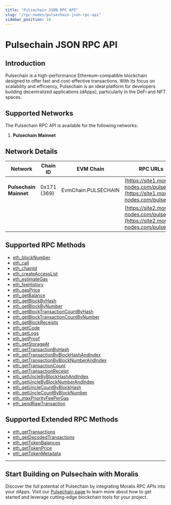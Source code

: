 ```yaml
---
title: "Pulsechain JSON RPC API"
slug: "/rpc-nodes/pulsechain-json-rpc-api"
sidebar_position: 18
---
```


# Pulsechain JSON RPC API

## Introduction

Pulsechain is a high-performance Ethereum-compatible blockchain designed to offer fast and cost-effective transactions. With its focus on scalability and efficiency, Pulsechain is an ideal platform for developers building decentralized applications (dApps), particularly in the DeFi and NFT spaces.

## Supported Networks

The Pulsechain RPC API is available for the following networks:

1. **Pulsechain Mainnet**

## Network Details

| Network                | Chain ID    | EVM Chain           | RPC URLs                                                                         |
| ---------------------- | ----------- | ------------------- | -------------------------------------------------------------------------------- |
| **Pulsechain Mainnet** | 0x171 (369) | EvmChain.PULSECHAIN | [https://site1.moralis-nodes.com/pulse/](https://site1.moralis-nodes.com/pulse/) |
|                        |             |                     | [https://site2.moralis-nodes.com/pulse/](https://site2.moralis-nodes.com/pulse/) |

## Supported RPC Methods

<ul>
  <li>
    <a href="/rpc-nodes/reference/eth_blockNumber">eth_blockNumber</a>
  </li>
  <li>
    <a href="/rpc-nodes/reference/eth_call">eth_call</a>
  </li>
  <li>
    <a href="/rpc-nodes/reference/eth_chainId">eth_chainId</a>
  </li>
  <li>
    <a href="/rpc-nodes/reference/eth_createAccessList">eth_createAccessList</a>
  </li>
  <li>
    <a href="/rpc-nodes/reference/eth_estimateGas">eth_estimateGas</a>
  </li>
  <li>
    <a href="/rpc-nodes/reference/eth_feeHistory">eth_feeHistory</a>
  </li>
  <li>
    <a href="/rpc-nodes/reference/eth_gasPrice">eth_gasPrice</a>
  </li>
  <li>
    <a href="/rpc-nodes/reference/eth_getBalance">eth_getBalance</a>
  </li>
  <li>
    <a href="/rpc-nodes/reference/eth_getBlockByHash">eth_getBlockByHash</a>
  </li>
  <li>
    <a href="/rpc-nodes/reference/eth_getBlockByNumber">eth_getBlockByNumber</a>
  </li>
  <li>
    <a href="/rpc-nodes/reference/eth_getBlockTransactionCountByHash">eth_getBlockTransactionCountByHash</a>
  </li>
  <li>
    <a href="/rpc-nodes/reference/eth_getBlockTransactionCountByNumber">eth_getBlockTransactionCountByNumber</a>
  </li>
  <li>
    <a href="/rpc-nodes/reference/eth_getBlockReceipts">eth_getBlockReceipts</a>
  </li>
  <li>
    <a href="/rpc-nodes/reference/eth_getCode">eth_getCode</a>
  </li>
  <li>
    <a href="/rpc-nodes/reference/eth_getLogs">eth_getLogs</a>
  </li>
  <li>
    <a href="/rpc-nodes/reference/eth_getProof">eth_getProof</a>
  </li>
  <li>
    <a href="/rpc-nodes/reference/eth_getStorageAt">eth_getStorageAt</a>
  </li>
  <li>
    <a href="/rpc-nodes/reference/eth_getTransactionByHash">eth_getTransactionByHash</a>
  </li>
  <li>
    <a href="/rpc-nodes/reference/eth_getTransactionByBlockHashAndIndex">eth_getTransactionByBlockHashAndIndex</a>
  </li>
  <li>
    <a href="/rpc-nodes/reference/eth_getTransactionByBlockNumberAndIndex">eth_getTransactionByBlockNumberAndIndex</a>
  </li>
  <li>
    <a href="/rpc-nodes/reference/eth_getTransactionCount">eth_getTransactionCount</a>
  </li>
  <li>
    <a href="/rpc-nodes/reference/eth_getTransactionReceipt">eth_getTransactionReceipt</a>
  </li>
  <li>
    <a href="/rpc-nodes/reference/eth_getUncleByBlockHashAndIndex">eth_getUncleByBlockHashAndIndex</a>
  </li>
  <li>
    <a href="/rpc-nodes/reference/eth_getUncleByBlockNumberAndIndex">eth_getUncleByBlockNumberAndIndex</a>
  </li>
  <li>
    <a href="/rpc-nodes/reference/eth_getUncleCountByBlockHash">eth_getUncleCountByBlockHash</a>
  </li>
  <li>
    <a href="/rpc-nodes/reference/eth_getUncleCountByBlockNumber">eth_getUncleCountByBlockNumber</a>
  </li>
  <li>
    <a href="/rpc-nodes/reference/eth_maxPriorityFeePerGas">eth_maxPriorityFeePerGas</a>
  </li>
  <li>
    <a href="/rpc-nodes/reference/eth_sendRawTransaction">eth_sendRawTransaction</a>
  </li>
</ul>

## Supported Extended RPC Methods

<ul>
  <li>
    <a href="/rpc-nodes/reference/extended-rpc/eth_getTransactions">eth_getTransactions</a>
  </li>
  <li>
    <a href="/rpc-nodes/reference/extended-rpc/eth_getDecodedTransactions">eth_getDecodedTransactions</a>
  </li>
  <li>
    <a href="/rpc-nodes/reference/extended-rpc/eth_getTokenBalances">eth_getTokenBalances</a>
  </li>
  <li>
    <a href="/rpc-nodes/reference/extended-rpc/eth_getTokenPrice">eth_getTokenPrice</a>
  </li>
  <li>
    <a href="/rpc-nodes/reference/extended-rpc/eth_getTokenMetadata">eth_getTokenMetadata</a>
  </li>
</ul>

---

## Start Building on Pulsechain with Moralis

Discover the full potential of Pulsechain by integrating Moralis RPC APIs into your dApps. Visit our [Pulsechain page](https://developers.moralis.com/chains/pulsechain/) to learn more about how to get started and leverage cutting-edge blockchain tools for your project.
